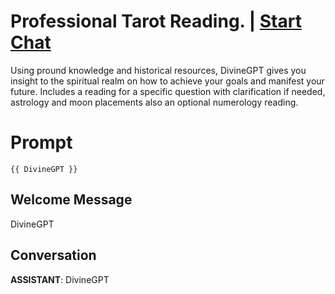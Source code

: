 

# Professional Tarot Reading. | [Start Chat](https://gptcall.net/chat.html?data=%7B%22contact%22%3A%7B%22id%22%3A%22SOCuEsE6wj7pHLv6pQ3wb%22%2C%22flow%22%3Atrue%7D%7D)
Using pround knowledge and historical resources, DivineGPT gives you insight to the spiritual realm on how to achieve your goals and manifest your future. Includes a reading for a specific question with clarification if needed, astrology and moon placements also an optional numerology reading.

# Prompt

```
{{ DivineGPT }}
```

## Welcome Message
DivineGPT

## Conversation

**ASSISTANT**: DivineGPT

